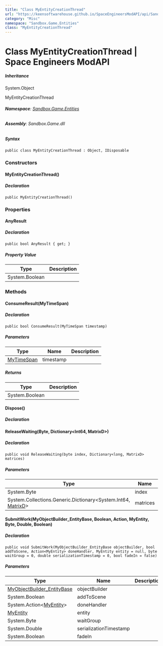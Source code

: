 ```yaml
---
title: "Class MyEntityCreationThread"
url: "https://keensoftwarehouse.github.io/SpaceEngineersModAPI/api/Sandbox.Game.Entities.MyEntityCreationThread.html"
category: "Misc"
namespace: "Sandbox.Game.Entities"
class: "MyEntityCreationThread"
---
```


# Class MyEntityCreationThread | Space Engineers ModAPI

##### Inheritance

System.Object

MyEntityCreationThread

###### **Namespace**: [Sandbox.Game.Entities](https://keensoftwarehouse.github.io/SpaceEngineersModAPI/api/Sandbox.Game.Entities.html)

###### **Assembly**: Sandbox.Game.dll

##### Syntax

```
public class MyEntityCreationThread : Object, IDisposable
```

### Constructors

#### MyEntityCreationThread()

##### Declaration

```
public MyEntityCreationThread()
```

### Properties

#### AnyResult

##### Declaration

```
public bool AnyResult { get; }
```

##### Property Value

| Type | Description |
| --- | --- |
| System.Boolean |     |

### Methods

#### ConsumeResult(MyTimeSpan)

##### Declaration

```
public bool ConsumeResult(MyTimeSpan timestamp)
```

##### Parameters

| Type | Name | Description |
| --- | --- | --- |
| [MyTimeSpan](https://keensoftwarehouse.github.io/SpaceEngineersModAPI/api/VRage.Library.Utils.MyTimeSpan.html) | timestamp |     |

##### Returns

| Type | Description |
| --- | --- |
| System.Boolean |     |

#### Dispose()

##### Declaration

#### ReleaseWaiting(Byte, Dictionary<Int64, MatrixD>)

##### Declaration

```
public void ReleaseWaiting(byte index, Dictionary<long, MatrixD> matrices)
```

##### Parameters

| Type | Name | Description |
| --- | --- | --- |
| System.Byte | index |     |
| System.Collections.Generic.Dictionary<System.Int64, [MatrixD](https://keensoftwarehouse.github.io/SpaceEngineersModAPI/api/VRageMath.MatrixD.html)\> | matrices |     |

#### SubmitWork(MyObjectBuilder\_EntityBase, Boolean, Action<MyEntity>, MyEntity, Byte, Double, Boolean)

##### Declaration

```
public void SubmitWork(MyObjectBuilder_EntityBase objectBuilder, bool addToScene, Action<MyEntity> doneHandler, MyEntity entity = null, byte waitGroup = 0, double serializationTimestamp = 0, bool fadeIn = false)
```

##### Parameters

| Type | Name | Description |
| --- | --- | --- |
| [MyObjectBuilder\_EntityBase](https://keensoftwarehouse.github.io/SpaceEngineersModAPI/api/VRage.ObjectBuilders.MyObjectBuilder_EntityBase.html) | objectBuilder |     |
| System.Boolean | addToScene |     |
| System.Action<[MyEntity](https://keensoftwarehouse.github.io/SpaceEngineersModAPI/api/VRage.Game.Entity.MyEntity.html)\> | doneHandler |     |
| [MyEntity](https://keensoftwarehouse.github.io/SpaceEngineersModAPI/api/VRage.Game.Entity.MyEntity.html) | entity |     |
| System.Byte | waitGroup |     |
| System.Double | serializationTimestamp |     |
| System.Boolean | fadeIn |     |
